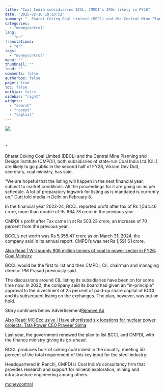 ```yaml
---
title: "Coal India subsidiaries BCCL, CMPDI's IPOs likely in FY26"
date: "2025-02-10 19:10:52"
summary: ". Bharat Coking Coal Limited (BBCL) and the Central Mine Planning and Design Institute (CMPDI), both subsidiaries of state-run Coal India Ltd (CIL), are likely to go public in the second half of FY26, Vikram Dev Dutt, secretary, coal ministry, has said.\"We are hopeful that the listing will happen in..."
categories:
  - "moneycontrol"
lang:
  - "en"
translations:
  - "en"
tags:
  - "moneycontrol"
menu: ""
thumbnail: ""
lead: ""
comments: false
authorbox: false
pager: true
toc: false
mathjax: false
sidebar: "right"
widgets:
  - "search"
  - "recent"
  - "taglist"
---
```


![.](//stat1.moneycontrol.com/mcnews//images/grey_bg.gif ".")

.
-

 

Bharat Coking Coal Limited (BBCL) and the Central Mine Planning and Design Institute (CMPDI), both subsidiaries of state-run Coal India Ltd (CIL), are likely to go public in the second half of FY26, Vikram Dev Dutt, secretary, coal ministry, has said.

"We are hopeful that the listing will happen in the next financial year, subject to market conditions. All the proceedings for it are going on as per schedule. A lot of preparatory legwork for listing as is mandated is currently on," Dutt told media in Delhi on February 8.

In the financial year 2023-24, BCCL reported profit after tax of Rs 1,564.46 crore, more than double of Rs 664.78 crore in the previous year.

CMPDI's profit after Tax came in at Rs 503.23 crore, an increase of 70 percent from the previous year.

BCCL’s net worth was Rs 5,355.47 crore as on March 31, 2024, the company said in its annual report. CMPDI’s was net Rs 1,591.61 crore.

[Also Read | Will supply 906 million tonnes of coal to power sector in FY26: Coal Ministry](https://www.moneycontrol.com/news/power/will-supply-906-million-tonnes-of-coal-to-power-sector-in-fy26-coal-ministry-12934062.html)

BCCL would be the first to list and then CMPDI, CIL chairman and managing director PM Prasad previously said.

The discussions around CIL listing its subsidiaries have been on for some time now. In 2022, the company said its board had given an “in-principle” approval to the divestment of 25 percent of paid-up share capital of BCCL and its subsequent listing on the exchanges. The plan, however, was put on hold.

Story continues below Advertisement[Remove Ad](https://www.moneycontrol.com/promos/pro.php)

[Also Read: MC Exclusive | Have shortlisted six locations for nuclear power projects: Tata Power CEO Praveer Sinha](https://www.moneycontrol.com/news/business/earnings/mc-exclusive-have-shortlisted-six-locations-for-nuclear-power-projects-tata-power-ceo-praveer-sinha-12931653.html)

Last year, the government renewed the plan to list BCCL and CMPDI, with the finance ministry giving its go-ahead.

BCCL produces bulk of coking coal mined in the country, meeting 50 percent of the total requirement of this key input for the steel industry.

Headquartered in Ranchi, CMPDI is Coal India’s consultancy firm that provides research and support for mineral exploration, mining and infrastructure engineering among others.

[moneycontrol](https://www.moneycontrol.com/news/business/ipo/coal-india-subsidiaries-bccl-cmpdi-s-ipos-likely-in-fy26-12935822.html)
